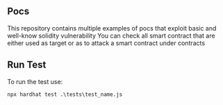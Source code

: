 ## Pocs 
This repository contains multiple examples of pocs that exploit basic and well-know solidity vulnerability
You can check all smart contract that are either used as target or as to attack a smart contract under contracts
## Run Test
To run the test use:
```
npx hardhat test .\tests\test_name.js
```
